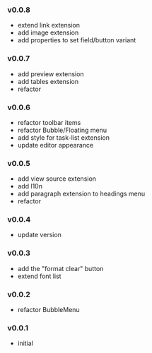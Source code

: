 ### v0.0.8
- extend link extension
- add image extension
- add properties to set field/button variant

### v0.0.7
- add preview extension
- add tables extension
- refactor

### v0.0.6
- refactor toolbar items
- refactor Bubble/Floating menu
- add style for task-list extension
- update editor appearance

### v0.0.5
- add view source extension
- add l10n
- add paragraph extension to headings menu
- refactor

### v0.0.4
- update version

### v0.0.3
- add the "format clear" button
- extend font list

### v0.0.2
- refactor BubbleMenu

### v0.0.1
- initial
